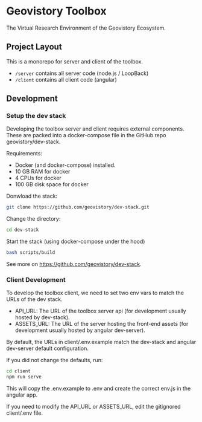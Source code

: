 # Geovistory Toolbox

The Virtual Research Environment of the Geovistory Ecosystem.

## Project Layout

This is a monorepo for server and client of the toolbox.

- `/server` contains all server code (node.js / LoopBack)
- `/client` contains all client code (angular)

## Development

### Setup the dev stack

Developing the toolbox server and client requires external components.
These are packed into a docker-compose file in the GitHub repo geovistory/dev-stack.

Requirements:

- Docker (and docker-compose) installed.
- 10 GB RAM for docker
- 4 CPUs for docker
- 100 GB disk space for docker

Donwload the stack:

```bash
git clone https://github.com/geovistory/dev-stack.git
```

Change the directory:

```bash
cd dev-stack
```

Start the stack (using docker-compose under the hood)

```bash
bash scripts/build
```

See more on https://github.com/geovistory/dev-stack.

### Client Development

To develop the toolbox client, we need to set two env vars to match the URLs
of the dev stack.

- API_URL: The URL of the toolbox server api (for development usually hosted by dev-stack).
- ASSETS_URL: The URL of the server hosting the front-end assets (for development usually hosted by angular dev-server).

By default, the URLs in client/.env.example match the dev-stack and angular dev-server default configuration.

If you did not change the defaults, run:

```bash
cd client
npm run serve
```

This will copy the .env.example to .env and create the correct env.js in the angular app.

If you need to modify the API_URL or ASSETS_URL, edit the gitignored client/.env file.
